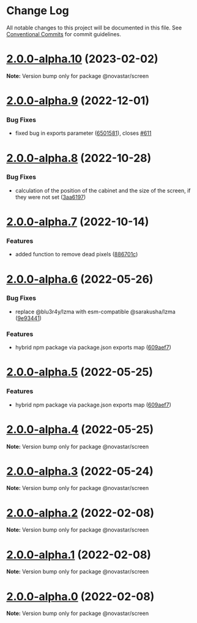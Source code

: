 # Change Log

All notable changes to this project will be documented in this file. See
[Conventional Commits](https://conventionalcommits.org) for commit guidelines.

# [2.0.0-alpha.10](https://github.com/sarakusha/novastar/compare/v2.0.0-alpha.9...v2.0.0-alpha.10) (2023-02-02)

**Note:** Version bump only for package @novastar/screen

# [2.0.0-alpha.9](https://github.com/sarakusha/novastar/compare/v2.0.0-alpha.8...v2.0.0-alpha.9) (2022-12-01)

### Bug Fixes

- fixed bug in exports parameter
  ([6501581](https://github.com/sarakusha/novastar/commit/65015819349d6e90f9bb64bfece94f189ff00961)),
  closes [#611](https://github.com/sarakusha/novastar/issues/611)

# [2.0.0-alpha.8](https://github.com/sarakusha/novastar/compare/v2.0.0-alpha.7...v2.0.0-alpha.8) (2022-10-28)

### Bug Fixes

- calculation of the position of the cabinet and the size of the screen, if they were not set
  ([3aa6197](https://github.com/sarakusha/novastar/commit/3aa6197716722515e10b42f2e185bd37c9534b98))

# [2.0.0-alpha.7](https://github.com/sarakusha/novastar/compare/v2.0.0-alpha.6...v2.0.0-alpha.7) (2022-10-14)

### Features

- added function to remove dead pixels
  ([886701c](https://github.com/sarakusha/novastar/commit/886701cf19ad32da338e1e4d077a7b0835ead257))

# [2.0.0-alpha.6](https://github.com/sarakusha/novastar/compare/v1.0.5...v2.0.0-alpha.6) (2022-05-26)

### Bug Fixes

- replace @blu3r4y/lzma with esm-compatible @sarakusha/lzma
  ([9e93441](https://github.com/sarakusha/novastar/commit/9e93441e72be7451f775dede886d8250f83395a8))

### Features

- hybrid npm package via package.json exports map
  ([609aef7](https://github.com/sarakusha/novastar/commit/609aef7a0f9f71d35a8a88a281f299cebb931f33))

# [2.0.0-alpha.5](https://github.com/sarakusha/novastar/compare/v1.0.5...v2.0.0-alpha.5) (2022-05-25)

### Features

- hybrid npm package via package.json exports map
  ([609aef7](https://github.com/sarakusha/novastar/commit/609aef7a0f9f71d35a8a88a281f299cebb931f33))

# [2.0.0-alpha.4](https://github.com/sarakusha/novastar/compare/v1.0.5...v2.0.0-alpha.4) (2022-05-25)

**Note:** Version bump only for package @novastar/screen

# [2.0.0-alpha.3](https://github.com/sarakusha/novastar/compare/v1.0.5...v2.0.0-alpha.3) (2022-05-24)

**Note:** Version bump only for package @novastar/screen

# [2.0.0-alpha.2](https://github.com/sarakusha/novastar/compare/v1.0.5...v2.0.0-alpha.2) (2022-02-08)

**Note:** Version bump only for package @novastar/screen

# [2.0.0-alpha.1](https://github.com/sarakusha/novastar/compare/v1.0.5...v2.0.0-alpha.1) (2022-02-08)

**Note:** Version bump only for package @novastar/screen

# [2.0.0-alpha.0](https://github.com/sarakusha/novastar/compare/v1.0.5...v2.0.0-alpha.0) (2022-02-08)

**Note:** Version bump only for package @novastar/screen
